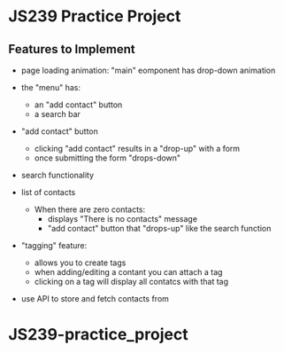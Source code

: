 # JS239 Practice Project

## Features to Implement

- page loading animation: "main" eomponent has drop-down animation

- the "menu" has:
	- an "add contact" button
	- a search bar

- "add contact" button
	- clicking "add contact" results in a "drop-up" with a form
	- once submitting the form "drops-down"

- search functionality
	
- list of contacts
	- When there are zero contacts: 
		- displays "There is no contacts" message 
		- "add contact" button that "drops-up" like the search function

- "tagging" feature: 
	- allows you to create tags
	- when adding/editing a contant you can attach a tag
	- clicking on a tag will display all contatcs with that tag
- use API to store and fetch contacts from

# JS239-practice_project
